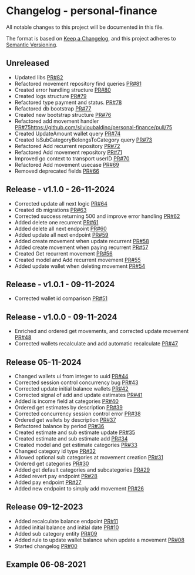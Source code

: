 
# Changelog - personal-finance

All notable changes to this project will be documented in this file.

The format is based on [Keep a Changelog](https://keepachangelog.com/en/1.0.0/), and this project adheres
to [Semantic Versioning](https://semver.org/spec/v2.0.0.html).

## Unreleased

- Updated libs [PR#82](https://github.com/silvioubaldino/personal-finance/pull/82)
- Refactored movement repository find queries [PR#81](https://github.com/silvioubaldino/personal-finance/pull/81)
- Created error handling structure [PR#80](https://github.com/silvioubaldino/personal-finance/pull/80)
- Created logs structure [PR#79](https://github.com/silvioubaldino/personal-finance/pull/79)
- Refactored type payment and status. [PR#78](https://github.com/silvioubaldino/personal-finance/pull/78)
- Refactored db bootstrap [PR#77](https://github.com/silvioubaldino/personal-finance/pull/77)
- Created new bootstrap structure [PR#76](https://github.com/silvioubaldino/personal-finance/pull/76)
- Refactored add movement handler [PR#75]()https://github.com/silvioubaldino/personal-finance/pull/75
- Created UpdateAmount wallet query [PR#74](https://github.com/silvioubaldino/personal-finance/pull/74)
- Created IsSubCategoryBelongsToCategory query [PR#73](https://github.com/silvioubaldino/personal-finance/pull/73)
- Refactored Add recurrent repository [PR#72](https://github.com/silvioubaldino/personal-finance/pull/72)
- Refactored Add movement repository [PR#71](https://github.com/silvioubaldino/personal-finance/pull/71)
- Improved go context to transport userID [PR#70](https://github.com/silvioubaldino/personal-finance/pull/70)
- Refactored Add movement usecase [PR#69](https://github.com/silvioubaldino/personal-finance/pull/69)
- Removed deprecated fields [PR#66](https://github.com/silvioubaldino/personal-finance/pull/66)

## Release - v1.1.0 - 26-11-2024

- Corrected update all next logic [PR#64](https://github.com/silvioubaldino/personal-finance/pull/64) 
- Created db migrations [PR#63](https://github.com/silvioubaldino/personal-finance/pull/63)
- Corrected success returning 500 and improve error handling [PR#62](https://github.com/silvioubaldino/personal-finance/pull/62)
- Added delete one recurrent [PR#61](https://github.com/silvioubaldino/personal-finance/pull/61)
- Added delete all next endpoint [PR#60](https://github.com/silvioubaldino/personal-finance/pull/60)
- Added update all next endpoint [PR#59](https://github.com/silvioubaldino/personal-finance/pull/59)
- Added create movement when update recurrent [PR#58](https://github.com/silvioubaldino/personal-finance/pull/58)
- Added create movement when paying recurrent [PR#57](https://github.com/silvioubaldino/personal-finance/pull/57)
- Created Get recurrent movement [PR#56](https://github.com/silvioubaldino/personal-finance/pull/56)
- Created model and Add recurrent movement [PR#55](https://github.com/silvioubaldino/personal-finance/pull/55)
- Added update wallet when deleting movement [PR#54](https://github.com/silvioubaldino/personal-finance/pull/54)

## Release - v1.0.1 - 09-11-2024

- Corrected wallet id comparison [PR#51](https://github.com/silvioubaldino/personal-finance/pull/51)

## Release - v1.0.0 - 09-11-2024

- Enriched and ordered get movements, and corrected update movement [PR#48](https://github.com/silvioubaldino/personal-finance/pull/48)
- Corrected wallets recalculate and add automatic recalculate [PR#47](https://github.com/silvioubaldino/personal-finance/pull/47)

## Release 05-11-2024

- Changed wallets ui from integer to uuid [PR#44](https://github.com/silvioubaldino/personal-finance/pull/44)
- Corrected session control concurrency bug [PR#43](https://github.com/silvioubaldino/personal-finance/pull/43)
- Corrected update initial balance wallets [PR#42](https://github.com/silvioubaldino/personal-finance/pull/42)
- Corrected signal of add and update estimates [PR#41](https://github.com/silvioubaldino/personal-finance/pull/41)
- Added is income field at categories [PR#40](https://github.com/silvioubaldino/personal-finance/pull/40)
- Ordered get estimates by description [PR#39](https://github.com/silvioubaldino/personal-finance/pull/39)
- Corrected concurrency session control error [PR#38](https://github.com/silvioubaldino/personal-finance/pull/38)
- Ordered get wallets by description [PR#37](https://github.com/silvioubaldino/personal-finance/pull/37)
- Refactored balance by period [PR#36](https://github.com/silvioubaldino/personal-finance/pull/36)
- Created estimate and sub estimate update [PR#35](https://github.com/silvioubaldino/personal-finance/pull/35)
- Created estimate and sub estimate add [PR#34](https://github.com/silvioubaldino/personal-finance/pull/34)
- Created model and get estimate categories [PR#33](https://github.com/silvioubaldino/personal-finance/pull/33)
- Changed category id type [PR#32](https://github.com/silvioubaldino/personal-finance/pull/32)
- Allowed optional sub categories at movement creation [PR#31](https://github.com/silvioubaldino/personal-finance/pull/31)
- Ordered get categories [PR#30](https://github.com/silvioubaldino/personal-finance/pull/30)
- Added get default categories and subcategories [PR#29](https://github.com/silvioubaldino/personal-finance/pull/29)
- Added revert pay endpoint [PR#28](https://github.com/silvioubaldino/personal-finance/pull/28)
- Added pay endpoint [PR#27](https://github.com/silvioubaldino/personal-finance/pull/27)
- Added new endpoint to simply add movement [PR#26](https://github.com/silvioubaldino/personal-finance/pull/26)

## Release 09-12-2023

- Added recalculate balance endpoint [PR#11](https://github.com/silvioubaldino/personal-finance/pull/11)
- Added initial balance and initial date [PR#10](https://github.com/silvioubaldino/personal-finance/pull/10)
- Added sub category entity [PR#09](https://github.com/silvioubaldino/personal-finance/pull/9)
- Added rule to update wallet balance when update a movement [PR#08](https://github.com/silvioubaldino/personal-finance/pull/8)
- Started changelog [PR#00]()

## Example 06-08-2021
